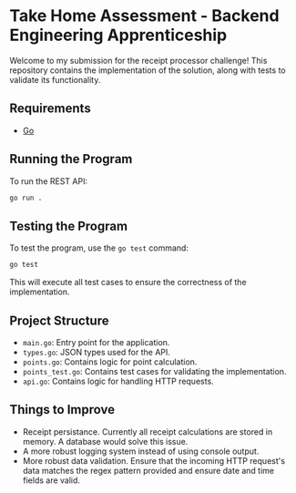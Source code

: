 # Take Home Assessment - Backend Engineering Apprenticeship

Welcome to my submission for the receipt processor challenge! This repository contains the implementation of the solution, along with tests to validate its functionality.

## Requirements

- [Go](https://go.dev/)

## Running the Program

To run the REST API:

```bash
go run .
```
## Testing the Program

To test the program, use the `go test` command:

```bash
go test
```

This will execute all test cases to ensure the correctness of the implementation.

## Project Structure

- `main.go`: Entry point for the application.
- `types.go`: JSON types used for the API.
- `points.go`: Contains logic for point calculation.
- `points_test.go`: Contains test cases for validating the implementation.
- `api.go`: Contains logic for handling HTTP requests.

## Things to Improve

- Receipt persistance.
Currently all receipt calculations are stored in memory. A database would solve this issue.
- A more robust logging system instead of using console output.
- More robust data validation.
Ensure that the incoming HTTP request's data matches the regex pattern provided and ensure date and time fields are valid.